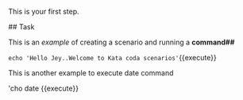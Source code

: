 This is your first step.

## Task

This is an _example_ of creating a scenario and running a **command##**

`echo 'Hello Jey..Welcome to Kata coda scenarios'`{{execute}}

This is another example to execute date command

 'cho date {{execute}}
